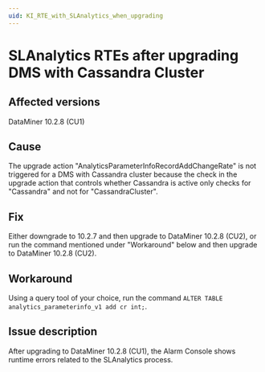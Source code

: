 ```yaml
---
uid: KI_RTE_with_SLAnalytics_when_upgrading
---
```


# SLAnalytics RTEs after upgrading DMS with Cassandra Cluster

## Affected versions

DataMiner 10.2.8 (CU1)

## Cause

The upgrade action "AnalyticsParameterInfoRecordAddChangeRate" is not triggered for a DMS with Cassandra cluster because the check in the upgrade action that controls whether Cassandra is active only checks for "Cassandra" and not for "CassandraCluster".

## Fix

Either downgrade to 10.2.7 and then upgrade to DataMiner 10.2.8 (CU2), or run the command mentioned under "Workaround" below and then upgrade to DataMiner 10.2.8 (CU2).

## Workaround

Using a query tool of your choice, run the command `ALTER TABLE analytics_parameterinfo_v1 add cr int;`.

## Issue description

After upgrading to DataMiner 10.2.8 (CU1), the Alarm Console shows runtime errors related to the SLAnalytics process.
